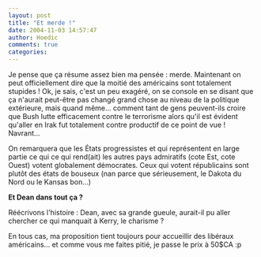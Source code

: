 ```yaml
---
layout: post
title: "Et merde !"
date: 2004-11-03 14:57:47
author: Hoedic
comments: true
categories: 
---
```



Je pense que ça résume assez bien ma pensée : merde. Maintenant on peut officiellement dire que la moitié des américains sont totalement stupides ! Ok, je sais, c'est un peu exagéré, on se console en se disant que ça n'aurait peut-être pas changé grand chose au niveau de la politique extérieure, mais quand même... comment tant de gens peuvent-ils croire que Bush lutte efficacement contre le terrorisme alors qu'il est évident qu'aller en Irak fut totalement contre productif de ce point de vue ! Navrant...

On remarquera que les États progressistes et qui représentent en large partie ce qui ce qui rend(ait) les autres pays admiratifs (cote Est, cote Ouest) votent globalement démocrates. Ceux qui votent républicains sont plutôt des états de bouseux (nan parce que sérieusement, le Dakota du Nord ou le Kansas bon...) 

**Et Dean dans tout ça ?**

Réécrivons l'histoire : Dean, avec sa grande gueule, aurait-il pu aller chercher ce qui manquait à Kerry, le charisme ?

En tous cas, ma proposition tient toujours pour accueillir des libéraux américains... et comme vous me faites pitié, je passe le prix à 50$CA :p